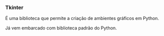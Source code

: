 ### Tkinter
  
É uma biblioteca que permite a criação de ambientes gráficos em Python.  
  
Já vem embarcado com biblioteca padrão do Python.  
  
